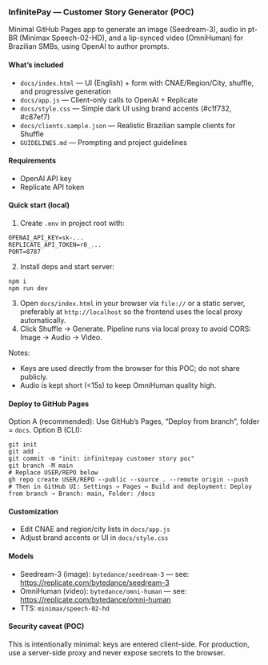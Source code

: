 ### InfinitePay — Customer Story Generator (POC)

Minimal GitHub Pages app to generate an image (Seedream-3), audio in pt-BR (Minimax Speech-02-HD), and a lip-synced video (OmniHuman) for Brazilian SMBs, using OpenAI to author prompts.

#### What’s included
- `docs/index.html` — UI (English) + form with CNAE/Region/City, shuffle, and progressive generation
- `docs/app.js` — Client-only calls to OpenAI + Replicate
- `docs/style.css` — Simple dark UI using brand accents (#c1f732, #c87ef7)
- `docs/clients.sample.json` — Realistic Brazilian sample clients for Shuffle
- `GUIDELINES.md` — Prompting and project guidelines

#### Requirements
- OpenAI API key
- Replicate API token

#### Quick start (local)
1) Create `.env` in project root with:
```
OPENAI_API_KEY=sk-...
REPLICATE_API_TOKEN=r8_...
PORT=8787
```
2) Install deps and start server:
```
npm i
npm run dev
```
3) Open `docs/index.html` in your browser via `file://` or a static server, preferably at `http://localhost` so the frontend uses the local proxy automatically.
4) Click Shuffle → Generate. Pipeline runs via local proxy to avoid CORS: Image → Audio → Video.

Notes:
- Keys are used directly from the browser for this POC; do not share publicly.
- Audio is kept short (<15s) to keep OmniHuman quality high.

#### Deploy to GitHub Pages
Option A (recommended): Use GitHub’s Pages, “Deploy from branch”, folder = `docs`.
Option B (CLI):
```
git init
git add .
git commit -m "init: infinitepay customer story poc"
git branch -M main
# Replace USER/REPO below
gh repo create USER/REPO --public --source . --remote origin --push
# Then in GitHub UI: Settings → Pages → Build and deployment: Deploy from branch → Branch: main, Folder: /docs
```

#### Customization
- Edit CNAE and region/city lists in `docs/app.js`
- Adjust brand accents or UI in `docs/style.css`

#### Models
- Seedream-3 (image): `bytedance/seedream-3` — see: https://replicate.com/bytedance/seedream-3
- OmniHuman (video): `bytedance/omni-human` — see: https://replicate.com/bytedance/omni-human
- TTS: `minimax/speech-02-hd`

#### Security caveat (POC)
This is intentionally minimal: keys are entered client-side. For production, use a server-side proxy and never expose secrets to the browser.


